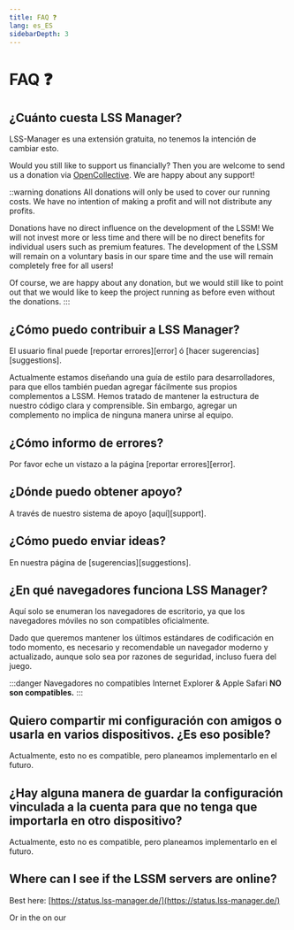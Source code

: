 ```yaml
---
title: FAQ ❓
lang: es_ES
sidebarDepth: 3
---
```


# FAQ ❓

## ¿Cuánto cuesta LSS Manager?
LSS-Manager es una extensión gratuita, no tenemos la intención de cambiar esto.

Would you still like to support us financially? Then you are welcome to send us a donation via [OpenCollective][donate]. We are happy about any support!

::warning donations
All donations will only be used to cover our running costs. We have no intention of making a profit and will not distribute any profits.

Donations have no direct influence on the development of the LSSM! We will not invest more or less time and there will be no direct benefits for individual users such as premium features. The development of the LSSM will remain on a voluntary basis in our spare time and the use will remain completely free for all users!

Of course, we are happy about any donation, but we would still like to point out that we would like to keep the project running as before even without the donations.
:::

## ¿Cómo puedo contribuir a LSS Manager?
El usuario final puede [reportar errores][error] ó [hacer sugerencias][suggestions].

Actualmente estamos diseñando una guía de estilo para desarrolladores, para que ellos también puedan agregar fácilmente sus propios complementos a LSSM. Hemos tratado de mantener la estructura de nuestro código clara y comprensible. Sin embargo, agregar un complemento no implica de ninguna manera unirse al equipo.

## ¿Cómo informo de errores?
Por favor eche un vistazo a la página [reportar errores][error].

## ¿Dónde puedo obtener apoyo?
A través de nuestro sistema de apoyo [aquí][support].

## ¿Cómo puedo enviar ideas?
En nuestra página de [sugerencias][suggestions].

## ¿En qué navegadores funciona LSS Manager?
Aquí solo se enumeran los navegadores de escritorio, ya que los navegadores móviles no son compatibles oficialmente.

Dado que queremos mantener los últimos estándares de codificación en todo momento, es necesario y recomendable un navegador moderno y actualizado, aunque solo sea por razones de seguridad, incluso fuera del juego.

<browser-support-table/>

:::danger Navegadores no compatibles
Internet Explorer & Apple Safari **NO son compatibles.**
:::

## Quiero compartir mi configuración con amigos o usarla en varios dispositivos. ¿Es eso posible?
Actualmente, esto no es compatible, pero planeamos implementarlo en el futuro.

## ¿Hay alguna manera de guardar la configuración vinculada a la cuenta para que no tenga que importarla en otro dispositivo?
Actualmente, esto no es compatible, pero planeamos implementarlo en el futuro.

## Where can I see if the LSSM servers are online?
Best here: [https://status.lss-manager.de/](https://status.lss-manager.de/)

Or in the <discord-channel channel="uptime"/> on our <discord/>

[Soporte]: support.md
[Errores]: error_report.md
[Sugerencias]: suggestions.md
[settings]: settings.md
[donate]: https://donate.lss-manager.de/
